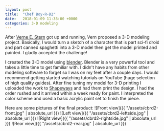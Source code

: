 ```yaml
---
layout: post
title:  "Chef Boy-R-D2"
date:   2018-01-09 11:33:00 +0000
categories: 3-D modeling
---
```

After [Verne E. Stern][ves] got up and running, Vern proposed a 3-D modeling project.  Basically, I would turn a sketch of a character that is part sci-fi droid and part canned spaghetti into a 3-D model then get the model printed and painted.  I gladly accepted the challenge!

I created the 3-D model using [blender][blend].  Blender is a very powerful tool and takes a little time to get familiar with.  I didn't have any habits from other modeling software to forget so I was on my feet after a couple days.  I would recommend getting started watching tutorials on YouTube (huge selection of high quality guides).  After fine tuning my model for 3-D printing I uploaded the work to [Shapeways][shapeways] and had them print the design.  I had the order rushed and it arrived within a week ready for paint.  I interpreted the color scheme and used a basic acrylic paint set to finish the piece.

Here are some pictures of the final product:
![Front view]({{ "/assets/cbrd2-front.jpg" | absolute_url }})
![Left view]({{ "/assets/cbrd2-leftside.jpg" | absolute_url }})
![Right view]({{ "/assets/cbrd2-rightside.jpg" | absolute_url }})
![Rear view]({{ "/assets/cbrd2-rear.jpg" | absolute_url }})

[ves]:http://www.vernestern.com/
[blend]: https://www.blender.org/
[shapeways]:https://www.shapeways.com/
